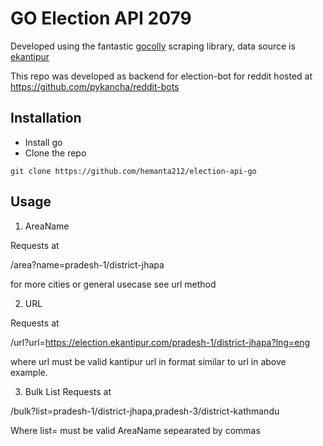 # GO Election API 2079

Developed using the fantastic [gocolly](https://github.com/gocolly/colly) scraping library, data source is [ekantipur](https://election.ekantipur.com)

This repo was developed as backend for election-bot for reddit hosted at https://github.com/pykancha/reddit-bots

## Installation
- Install go
- Clone the repo
```
git clone https://github.com/hemanta212/election-api-go
```

## Usage
1. AreaName

Requests at

/area?name=pradesh-1/district-jhapa

for more cities or general usecase see url method

2. URL

Requests at

/url?url=https://election.ekantipur.com/pradesh-1/district-jhapa?lng=eng

where url must be valid kantipur url in format similar to url in above example.

3. Bulk List
Requests at

/bulk?list=pradesh-1/district-jhapa,pradesh-3/district-kathmandu

Where list= must be valid AreaName sepearated by commas

